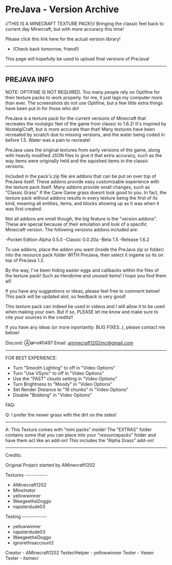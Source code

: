# PreJava - Version Archive
//THIS IS A MINECRAFT TEXTURE PACK!// Bringing the classic feel back to current day Minecraft, but with more accuracy this time!

Please click this link here for the actual version library!
- (Check back tomorrow, friend!)

This page will hopefully be used to upload final versions of PreJava!
____________________________
PREJAVA INFO
----------------------------

NOTE: OPTIFINE IS NOT REQUIRED. Too many people rely on Optifine for their texture packs to work properly. for me, it just lags my computer more than ever. The screenshots do not use Optifine, but a few little extra things have been put in for those who do!

PreJava is a texture pack for the current versions of Minecraft that recreates the nostalgic feel of the game from classic to 1.6.2! It's inspired by NostalgiCraft, but is more accurate than that! Many textures have been recreated by scratch due to missing versions, and the water being coded in before 1.5. Water was a pain to recreate!


PreJava uses the original textures from early versions of the game, along with heavily modified JSON files to give it that extra accuracy, such as the way items were originally held and the squished items in the classic versions.

Included in the pack's zip file are addons that can be put on over top of PreJava itself. These addons provide easy customizable experience with the texture pack itself. Many addons provide small changes, such as "Classic Grass" if the Cave Game grass doesnt look good to you. In fact, the texture pack without addons results in every texture being the first of its kind, meaning all entities, items, and blocks showing up as it was when it was first created.

Not all addons are small though, the big feature is the "version addons". These are special because of their emulation and look of a specific Minecraft version. The following versions addons included are:

-Pocket Edition Alpha 0.5.0
-Classic 0.0.20a
-Beta 1.5
-Release 1.6.2

To use addons, place the addon you want (inside the PreJava zip or folder) into the resource pack folder WITH PreJava, then select it ingame so its on top of PreJava 1.2.

By the way, I've been hiding easter eggs and callbacks within the files of the texture pack! Such as Herobrine and unused items! I hope you find them all!

If you have any suggestions or ideas, please feel free to comment below! This pack will be updated alot, so feedback is very good!

This texture pack can indeed be used in videos and I will allow it to be used when making your own. But if so, PLEASE let me know and make sure to cite your sources in the credits!!

If you have any ideas (or more inportantly: BUG FIXES..), please contact me below!

Discord: Ⓐ₥ᶨᵑⅇ#0497
Email: aminecraft1202mc@gmail.com


----------------------------
FOR BEST EXPERIENCE:

- Turn "Smooth Lighting" to off in "Video Options"
- Turn "Use VSync" to off in "Video Options"
- Use the "FAST" clouds setting in "Video Options"
- Turn Brightness to "Moody" in "Video Options"
- Set Render Distance to "16 chunks" in "Video Options"
- Disable "Bobbing" in "Video Options"



FAQ:

Q: I prefer the newer grass with the dirt on the sides!
______________________________
A: This Texture comes with "mini packs" inside! The "EXTRAS" folder contains some that you can place into your "resourcepacks" folder and have them act like an add-on! This includes the "Alpha Grass" add-on! 


----------------------------
Credits:

Original Project started by AMinecraft1202

Textures -----------
- AMinecraft1202
- _Mineinator_
- yellowwinner
- WeegeetheDoggo
- napsterdude03

Testing ------------
- yellowwinner
- napsterdude03
- WeegeetheDoggo
- ignorethisaccount2

Creator - AMinecraft1202
Tester/Helper - yellowwinner
Tester - Vexen
Tester - itsmecr
